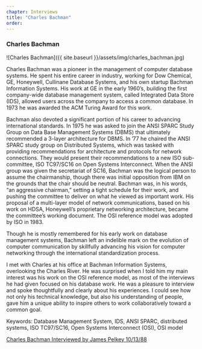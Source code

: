 ```yaml
---
chapter: Interviews
title: "Charles Bachman"
order: 
---
```


### Charles Bachman

![Charles Bachman]({{ site.baseurl }}/assets/img/charles_bachman.jpg)

Charles Bachman was a pioneer in the management of computer database systems. He spent his entire career in industry, working for Dow Chemical, GE, Honeywell, Cullinane Database Systems, and his own startup Bachman Information Systems. His work at GE in the early 1960’s, building the first company-wide database management system, called Integrated Data Store (IDS), allowed users across the company to access a common database. In 1973 he was awarded the ACM Turing Award for this work.

Bachman also devoted a significant portion of his career to advancing international standards. In 1975 he was asked to join the ANSI SPARC Study Group on Data Base Management Systems (DBMS) that ultimately recommended a 3-layer architecture for DBMS. In ’77 he chaired the ANSI SPARC study group on Distributed Systems, which was tasked with providing recommendations for architecture and protocols for network connections. They would present their recommendations to a new ISO sub-committee, ISO TC97/SC16 on Open Systems Interconnect. When the ANSI group was given the secretariat of SC16, Bachman was the logical person to assume the chairmanship, though there was initial opposition from IBM on the grounds that the chair should be neutral. Bachman was, in his words, “an aggressive chairman,” setting a tight schedule for their work, and pushing the committee to deliver on what he viewed as important work. His proposal of a multi-layer model of network communications, based on his work on HDSA, Honeywell’s proprietary networking architecture, became the committee’s working document. The OSI reference model was adopted by ISO in 1983.

Though he is mostly remembered for his early work on database management systems, Bachman left an indelible mark on the evolution of computer communication by skillfully advancing his vision for computer networking through the international standardization process.

I met with Charles at his office at Bachman Information Systems, overlooking the Charles River. He was surprised when I told him my main interest was his work on the OSI reference model, as most of the interviews he had given focused on his database work. He was a pleasure to interview and spoke thoughtfully and clearly about his experiences. I could see how not only his technical knowledge, but also his understanding of people, gave him a unique ability to inspire others to work collaboratively toward a common goal.

Keywords: Database Management System, IDS, ANSI SPARC, distributed systems, ISO TC97/SC16, Open Systems Interconnect (OSI), OSI model

[Charles Bachman Interviewed by James Pelkey 10/13/88](https://archive.computerhistory.org/resources/access/text/2018/02/102738717-05-01-acc.pdf)
